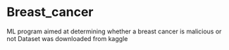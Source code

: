 # Breast_cancer
ML program aimed at determining whether a breast cancer is malicious or not
Dataset was downloaded from kaggle
